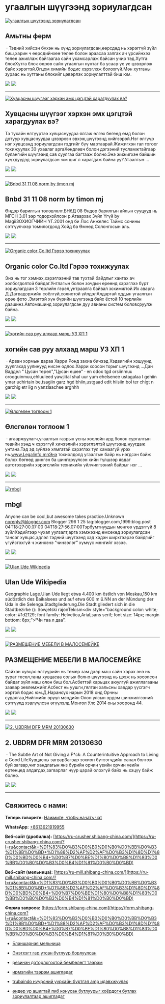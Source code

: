 # угаалгын шүүгээнд зориулагдсан

<a href="https://swt.shibang-china.com/?l=ru&img&k=%D1%83%D0%B3%D0%B0%D0%B0%D0%BB%D0%B3%D1%8B%D0%BD+%D1%88%D2%AF%D2%AF%D0%B3%D1%8D%D1%8D%D0%BD%D0%B4+%D0%B7%D0%BE%D1%80%D0%B8%D1%83%D0%BB%D0%B0%D0%B3%D0%B4%D1%81%D0%B0%D0%BD" target="_blank">![угаалгын шүүгээнд зориулагдсан](http://static.shibang-china.com/all-800x300/563.jpg)</a>

## Амьтны ферм
&nbsp;&#0183;&#32;Тэдний хийсэн бүхэн нь хүнд зориулагдсан,өөрсдөд нь хэрэггүй зүйл биш,харин ч өөрсдийнхөө төлөө болон араасаа залгах ач үрсийнхээ төлөө ажиллаж байгаагаа сайн ухамсарлаж байсан учир тэд.Хутга блокХутга блок өөрөө сайн угаалгын нунтаг ба усаар үе үе цэвэрлэж байх хэрэгтэй.Огцом химийн бодис хэрэглэж болохгүй.Мөн хутганы зураас нь хутганы блокийг цэвэрлэх зориулалттай биш юм.


<a href="https://whatsapp.shibangsoft.com/WhatsApp.php" target="_blank" title="WhatsApp">![](http://static.shibang-china.com/icon/whatsapp.png)</a> <a href="https://swt.shibang-china.com/?l=ru&icon&k=%D1%83%D0%B3%D0%B0%D0%B0%D0%BB%D0%B3%D1%8B%D0%BD+%D1%88%D2%AF%D2%AF%D0%B3%D1%8D%D1%8D%D0%BD%D0%B4+%D0%B7%D0%BE%D1%80%D0%B8%D1%83%D0%BB%D0%B0%D0%B3%D0%B4%D1%81%D0%B0%D0%BD" target="_blank">![](http://static.shibang-china.com/icon/chat-ru.png)</a>

---

<a href="https://swt.shibang-china.com/?l=ru&img&k=%D1%83%D0%B3%D0%B0%D0%B0%D0%BB%D0%B3%D1%8B%D0%BD+%D1%88%D2%AF%D2%AF%D0%B3%D1%8D%D1%8D%D0%BD%D0%B4+%D0%B7%D0%BE%D1%80%D0%B8%D1%83%D0%BB%D0%B0%D0%B3%D0%B4%D1%81%D0%B0%D0%BD" target="_blank">![Хувцасны шүүгээг хэрхэн эмх цэгцтэй харагдуулах вэ?](http://static.shibang-china.com/all-800x300/1029.jpg)</a>

## Хувцасны шүүгээг хэрхэн эмх цэгцтэй харагдуулах вэ?
Та тухайн өлгүүртээ хувцаснуудаа ялгаж өлгөх бөгөөд өмд болон дотуур хувцаснуудаа цэвэрхэн эвхэж,шүүгээнд хийгээрэй.Нэг өлгүүр нэг хувцсанд зориулагдсан гэдгийг бүү мартаарай.Жижигхэн гал тогоог тохижуулах 30 ухаалаг аргаХөндлөвч болон дэгээний тусламжтайгаар булангийн шүүгээнд сав суулгаа багтааж болно.Энэ жижигхэн байшин хүүхдүүдэд зориулагдсан юм шиг л харагдаж байна уу?.Угаалгын …


<a href="https://whatsapp.shibangsoft.com/WhatsApp.php" target="_blank" title="WhatsApp">![](http://static.shibang-china.com/icon/whatsapp.png)</a> <a href="https://swt.shibang-china.com/?l=ru&icon&k=%D1%83%D0%B3%D0%B0%D0%B0%D0%BB%D0%B3%D1%8B%D0%BD+%D1%88%D2%AF%D2%AF%D0%B3%D1%8D%D1%8D%D0%BD%D0%B4+%D0%B7%D0%BE%D1%80%D0%B8%D1%83%D0%BB%D0%B0%D0%B3%D0%B4%D1%81%D0%B0%D0%BD" target="_blank">![](http://static.shibang-china.com/icon/chat-ru.png)</a>

---

<a href="https://swt.shibang-china.com/?l=ru&img&k=%D1%83%D0%B3%D0%B0%D0%B0%D0%BB%D0%B3%D1%8B%D0%BD+%D1%88%D2%AF%D2%AF%D0%B3%D1%8D%D1%8D%D0%BD%D0%B4+%D0%B7%D0%BE%D1%80%D0%B8%D1%83%D0%BB%D0%B0%D0%B3%D0%B4%D1%81%D0%B0%D0%BD" target="_blank">![Bnbd 31 11 08 norm by timon mj](http://static.shibang-china.com/all-800x300/1009.jpg)</a>

## Bnbd 31 11 08 norm by timon mj
Өндөр барилгын төлөвлөлт.БНбД 08 Өндөр барилгын айлын сууцууд нь МГСН 3.01 ээр тодорхойлсон р.Атаархах Зүйл Үгүй by MagiiЗОХИОГЧИЙН ҮГ.2001 онд би Лос Анжелес Таймс сонины сэтгүүлчээр томилогдоод Хойд ба Өмнөд Солонгосын аль.


<a href="https://whatsapp.shibangsoft.com/WhatsApp.php" target="_blank" title="WhatsApp">![](http://static.shibang-china.com/icon/whatsapp.png)</a> <a href="https://swt.shibang-china.com/?l=ru&icon&k=%D1%83%D0%B3%D0%B0%D0%B0%D0%BB%D0%B3%D1%8B%D0%BD+%D1%88%D2%AF%D2%AF%D0%B3%D1%8D%D1%8D%D0%BD%D0%B4+%D0%B7%D0%BE%D1%80%D0%B8%D1%83%D0%BB%D0%B0%D0%B3%D0%B4%D1%81%D0%B0%D0%BD" target="_blank">![](http://static.shibang-china.com/icon/chat-ru.png)</a>

---

<a href="https://swt.shibang-china.com/?l=ru&img&k=%D1%83%D0%B3%D0%B0%D0%B0%D0%BB%D0%B3%D1%8B%D0%BD+%D1%88%D2%AF%D2%AF%D0%B3%D1%8D%D1%8D%D0%BD%D0%B4+%D0%B7%D0%BE%D1%80%D0%B8%D1%83%D0%BB%D0%B0%D0%B3%D0%B4%D1%81%D0%B0%D0%BD" target="_blank">![Organic color Co.ltd Гэрээ тохижуулах](http://static.shibang-china.com/all-800x300/1071.jpg)</a>

## Organic color Co.ltd Гэрээ тохижуулах
Энэ нь тог хэмнэх,хэрэглээний тав тухтай байдлыг хангах ач холбогдолтой байдаг.Унтлагын болон зочдын өрөөнд хэрэглээ бүрт зориулагдсан 3 төрлийн гэрэл,унтраалга байвал зохимжтой.Их аварга Д.Дагвадоржийн соёлгүй,солиотой үйлдэлАлдартай оддын угаалгын өрөө фото .Эмэгтэй хүн бүрийн шүүгээнд байх ёстой 10 төрлийн даашинз.Автомашинд зориулагдсан дуу авианы систем боловсруулж байна.


<a href="https://whatsapp.shibangsoft.com/WhatsApp.php" target="_blank" title="WhatsApp">![](http://static.shibang-china.com/icon/whatsapp.png)</a> <a href="https://swt.shibang-china.com/?l=ru&icon&k=%D1%83%D0%B3%D0%B0%D0%B0%D0%BB%D0%B3%D1%8B%D0%BD+%D1%88%D2%AF%D2%AF%D0%B3%D1%8D%D1%8D%D0%BD%D0%B4+%D0%B7%D0%BE%D1%80%D0%B8%D1%83%D0%BB%D0%B0%D0%B3%D0%B4%D1%81%D0%B0%D0%BD" target="_blank">![](http://static.shibang-china.com/icon/chat-ru.png)</a>

---

<a href="https://swt.shibang-china.com/?l=ru&img&k=%D1%83%D0%B3%D0%B0%D0%B0%D0%BB%D0%B3%D1%8B%D0%BD+%D1%88%D2%AF%D2%AF%D0%B3%D1%8D%D1%8D%D0%BD%D0%B4+%D0%B7%D0%BE%D1%80%D0%B8%D1%83%D0%BB%D0%B0%D0%B3%D0%B4%D1%81%D0%B0%D0%BD" target="_blank">![хогийн сав руу алхаад марш УЗ ХП 1](http://static.shibang-china.com/all-800x300/7.jpg)</a>

## хогийн сав руу алхаад марш УЗ ХП 1
&nbsp;&#0183;&#32;Арван хормын дараа Харри Ронд захиа бичээд Хэдвигийн хошуунд зуулгахад уулинууд нисэн одлоо.Харри хоосон торыг шүүгээнд …Дан Ваддел &quot; Цусан төрөл&quot;,&quot;Цусан өшөө&quot;&nbsp;&#0183;&#32;en odoo tgd orsiinmuu orooguinmuu,ehluuleed yawjiital shal uur yum ehelsenee ustagalaa l gehiin ymar uchirtain be,tsagiin garz hgd bhiin,ustgaad edit hiisiin bol ter chigt n garchig etr iig n yanzlaachee arghhh


<a href="https://whatsapp.shibangsoft.com/WhatsApp.php" target="_blank" title="WhatsApp">![](http://static.shibang-china.com/icon/whatsapp.png)</a> <a href="https://swt.shibang-china.com/?l=ru&icon&k=%D1%83%D0%B3%D0%B0%D0%B0%D0%BB%D0%B3%D1%8B%D0%BD+%D1%88%D2%AF%D2%AF%D0%B3%D1%8D%D1%8D%D0%BD%D0%B4+%D0%B7%D0%BE%D1%80%D0%B8%D1%83%D0%BB%D0%B0%D0%B3%D0%B4%D1%81%D0%B0%D0%BD" target="_blank">![](http://static.shibang-china.com/icon/chat-ru.png)</a>

---

<a href="https://swt.shibang-china.com/?l=ru&img&k=%D1%83%D0%B3%D0%B0%D0%B0%D0%BB%D0%B3%D1%8B%D0%BD+%D1%88%D2%AF%D2%AF%D0%B3%D1%8D%D1%8D%D0%BD%D0%B4+%D0%B7%D0%BE%D1%80%D0%B8%D1%83%D0%BB%D0%B0%D0%B3%D0%B4%D1%81%D0%B0%D0%BD" target="_blank">![Өлсгөлөн тоглоом 1](http://static.shibang-china.com/all-800x300/63.jpg)</a>

## Өлсгөлөн тоглоом 1
&nbsp;&#0183;&#32;агааржуулагч,угаалгын газрын усны хоолойн ард болон сургалтын төвийн хэнд ч хэрэггүй хичээлийн хэрэглэлтэй шүүгээнд нуугдаж унтана.Тэд эд зүйлээ хямгатай хэрэглэх тул хамаагүй үрэх нь.www.Legalinfo.mnЭнэ тохиолдолд угаалгын байр нь нэгдсэн байж болох бөгөөд шингэн ба шингэрүүлсэн хийн түлшээр явдаг автотээврийн хэрэгслийн техникийн үйлчилгээний байрыг нэг …


<a href="https://whatsapp.shibangsoft.com/WhatsApp.php" target="_blank" title="WhatsApp">![](http://static.shibang-china.com/icon/whatsapp.png)</a> <a href="https://swt.shibang-china.com/?l=ru&icon&k=%D1%83%D0%B3%D0%B0%D0%B0%D0%BB%D0%B3%D1%8B%D0%BD+%D1%88%D2%AF%D2%AF%D0%B3%D1%8D%D1%8D%D0%BD%D0%B4+%D0%B7%D0%BE%D1%80%D0%B8%D1%83%D0%BB%D0%B0%D0%B3%D0%B4%D1%81%D0%B0%D0%BD" target="_blank">![](http://static.shibang-china.com/icon/chat-ru.png)</a>

---

<a href="https://swt.shibang-china.com/?l=ru&img&k=%D1%83%D0%B3%D0%B0%D0%B0%D0%BB%D0%B3%D1%8B%D0%BD+%D1%88%D2%AF%D2%AF%D0%B3%D1%8D%D1%8D%D0%BD%D0%B4+%D0%B7%D0%BE%D1%80%D0%B8%D1%83%D0%BB%D0%B0%D0%B3%D0%B4%D1%81%D0%B0%D0%BD" target="_blank">![rnbgl](http://static.shibang-china.com/all-800x300/367.jpg)</a>

## rnbgl
Anyone can be cool,but awesome takes practice.Unknown noreply@blogger.com Blogger 296 1 25 tag:blogger.com,1999:blog.post 04T18:27:00.07:00 04T18:27:56.07:00Тэрбумтнуудын мөнгөө үрдэггүй 8 зүйлХэдийгээр чухал уулзалт,арга хэмжээнд өмсөхөд зориулагдсан тансаг хувцас,эдлэл тэдний шүүгээнд хэд хэдэн ширхгээрээ байдгийг үгүйсгэхгүй ч жинхэнэ “чинээлэг” хүмүүс мөнгийг хэзээ.


<a href="https://whatsapp.shibangsoft.com/WhatsApp.php" target="_blank" title="WhatsApp">![](http://static.shibang-china.com/icon/whatsapp.png)</a> <a href="https://swt.shibang-china.com/?l=ru&icon&k=%D1%83%D0%B3%D0%B0%D0%B0%D0%BB%D0%B3%D1%8B%D0%BD+%D1%88%D2%AF%D2%AF%D0%B3%D1%8D%D1%8D%D0%BD%D0%B4+%D0%B7%D0%BE%D1%80%D0%B8%D1%83%D0%BB%D0%B0%D0%B3%D0%B4%D1%81%D0%B0%D0%BD" target="_blank">![](http://static.shibang-china.com/icon/chat-ru.png)</a>

---

<a href="https://swt.shibang-china.com/?l=ru&img&k=%D1%83%D0%B3%D0%B0%D0%B0%D0%BB%D0%B3%D1%8B%D0%BD+%D1%88%D2%AF%D2%AF%D0%B3%D1%8D%D1%8D%D0%BD%D0%B4+%D0%B7%D0%BE%D1%80%D0%B8%D1%83%D0%BB%D0%B0%D0%B3%D0%B4%D1%81%D0%B0%D0%BD" target="_blank">![Ulan Ude Wikipedia](http://static.shibang-china.com/all-800x300/222.jpg)</a>

## Ulan Ude Wikipedia
Geographie Lage.Ulan Ude liegt etwa 4.400 km &#246;stlich von Moskau,150 km s&#252;d&#246;stlich des Baikalsees und auf etwa 600 m &#252;.NN an der M&#252;ndung der Uda in die Selenga.Stadtgliederung.Die Stadt gliedert sich in die Stadtbezirke (): Sowjetski rajonTekism&lt;div style=&quot;background color: white; color: #1d2129; font family: Helvetica,Arial,sans serif; font size: 14px; margin bottom: 6px;&quot;&gt;“Чи таа л даа”.


<a href="https://whatsapp.shibangsoft.com/WhatsApp.php" target="_blank" title="WhatsApp">![](http://static.shibang-china.com/icon/whatsapp.png)</a> <a href="https://swt.shibang-china.com/?l=ru&icon&k=%D1%83%D0%B3%D0%B0%D0%B0%D0%BB%D0%B3%D1%8B%D0%BD+%D1%88%D2%AF%D2%AF%D0%B3%D1%8D%D1%8D%D0%BD%D0%B4+%D0%B7%D0%BE%D1%80%D0%B8%D1%83%D0%BB%D0%B0%D0%B3%D0%B4%D1%81%D0%B0%D0%BD" target="_blank">![](http://static.shibang-china.com/icon/chat-ru.png)</a>

---

<a href="https://swt.shibang-china.com/?l=ru&img&k=%D1%83%D0%B3%D0%B0%D0%B0%D0%BB%D0%B3%D1%8B%D0%BD+%D1%88%D2%AF%D2%AF%D0%B3%D1%8D%D1%8D%D0%BD%D0%B4+%D0%B7%D0%BE%D1%80%D0%B8%D1%83%D0%BB%D0%B0%D0%B3%D0%B4%D1%81%D0%B0%D0%BD" target="_blank">![РАЗМЕЩЕНИЕ МЕБЕЛИ В МАЛОСЕМЕЙКЕ](http://static.shibang-china.com/all-800x300/43.jpg)</a>

## РАЗМЕЩЕНИЕ МЕБЕЛИ В МАЛОСЕМЕЙКЕ
Сайхан хувцас өлгүүрийн нь төмөр зам дээр маш сайн харах энэ нь зураг төсөл,таны хувцасаа сольж болно шүүгээнд нь цээж нь хосолсон байдаг зүйл маш олон биш бол.Асбеттэй харьцах аюулгүй ажиллагааны заавар зөвлөмжийг.Асбест нь уушги,гялтан хальсны хавдар үүсгэгч хортой бодис юм.Д.Нарансүх нарын 2018 онд Орчны судалгаа,Нийгмийн эрүүл мэндийн Олон улсын эрдэм шинжилгээний сэтгүүлд хэвлүүлсэн өгүүлэлд Монгол Улс 2014 оны хооронд 44.


<a href="https://whatsapp.shibangsoft.com/WhatsApp.php" target="_blank" title="WhatsApp">![](http://static.shibang-china.com/icon/whatsapp.png)</a> <a href="https://swt.shibang-china.com/?l=ru&icon&k=%D1%83%D0%B3%D0%B0%D0%B0%D0%BB%D0%B3%D1%8B%D0%BD+%D1%88%D2%AF%D2%AF%D0%B3%D1%8D%D1%8D%D0%BD%D0%B4+%D0%B7%D0%BE%D1%80%D0%B8%D1%83%D0%BB%D0%B0%D0%B3%D0%B4%D1%81%D0%B0%D0%BD" target="_blank">![](http://static.shibang-china.com/icon/chat-ru.png)</a>

---

<a href="https://swt.shibang-china.com/?l=ru&img&k=%D1%83%D0%B3%D0%B0%D0%B0%D0%BB%D0%B3%D1%8B%D0%BD+%D1%88%D2%AF%D2%AF%D0%B3%D1%8D%D1%8D%D0%BD%D0%B4+%D0%B7%D0%BE%D1%80%D0%B8%D1%83%D0%BB%D0%B0%D0%B3%D0%B4%D1%81%D0%B0%D0%BD" target="_blank">![2. UBDRM DFR MRM 20130630](http://static.shibang-china.com/all-800x300/56.jpg)</a>

## 2. UBDRM DFR MRM 20130630
&nbsp;&#0183;&#32;The Subtle Art of Not Giving a F*ck: A Counterintuitive Approach to Living a Good LifeХувцасны загварЗагвар зохион бүтээгчдийн санал болгож буй загвар,чиг хандлагын янз бүрийн орчин үеийн орчин үеийн ертөнцөд алдагдах,загварлаг нүүр царай олохгүй байх нь хэцүү байж болно.


<a href="https://whatsapp.shibangsoft.com/WhatsApp.php" target="_blank" title="WhatsApp">![](http://static.shibang-china.com/icon/whatsapp.png)</a> <a href="https://swt.shibang-china.com/?l=ru&icon&k=%D1%83%D0%B3%D0%B0%D0%B0%D0%BB%D0%B3%D1%8B%D0%BD+%D1%88%D2%AF%D2%AF%D0%B3%D1%8D%D1%8D%D0%BD%D0%B4+%D0%B7%D0%BE%D1%80%D0%B8%D1%83%D0%BB%D0%B0%D0%B3%D0%B4%D1%81%D0%B0%D0%BD" target="_blank">![](http://static.shibang-china.com/icon/chat-ru.png)</a>

---
## Свяжитесь с нами:

**Теперь говорите:** [Нажмите, чтобы начать чат](https://swt.shibang-china.com?l=ru&contact&k=%D1%83%D0%B3%D0%B0%D0%B0%D0%BB%D0%B3%D1%8B%D0%BD+%D1%88%D2%AF%D2%AF%D0%B3%D1%8D%D1%8D%D0%BD%D0%B4+%D0%B7%D0%BE%D1%80%D0%B8%D1%83%D0%BB%D0%B0%D0%B3%D0%B4%D1%81%D0%B0%D0%BD)

**WhatsApp:**  [+8613621919955](https://whatsapp.shibangsoft.com/WhatsApp.php)

**Веб-сайт (дробилка):** [https://ru-crusher.shibang-china.com/](https://ru-crusher.shibang-china.com/?l=ru&contact&k=%D1%83%D0%B3%D0%B0%D0%B0%D0%BB%D0%B3%D1%8B%D0%BD+%D1%88%D2%AF%D2%AF%D0%B3%D1%8D%D1%8D%D0%BD%D0%B4+%D0%B7%D0%BE%D1%80%D0%B8%D1%83%D0%BB%D0%B0%D0%B3%D0%B4%D1%81%D0%B0%D0%BD)

**Веб-сайт (мельница):** [https://ru-mill.shibang-china.com/](https://ru-mill.shibang-china.com/?l=ru&contact&k=%D1%83%D0%B3%D0%B0%D0%B0%D0%BB%D0%B3%D1%8B%D0%BD+%D1%88%D2%AF%D2%AF%D0%B3%D1%8D%D1%8D%D0%BD%D0%B4+%D0%B7%D0%BE%D1%80%D0%B8%D1%83%D0%BB%D0%B0%D0%B3%D0%B4%D1%81%D0%B0%D0%BD)

**Форма запроса:** [https://form.shibang-china.com](https://form.shibang-china.com?l=ru&contact&k=%D1%83%D0%B3%D0%B0%D0%B0%D0%BB%D0%B3%D1%8B%D0%BD+%D1%88%D2%AF%D2%AF%D0%B3%D1%8D%D1%8D%D0%BD%D0%B4+%D0%B7%D0%BE%D1%80%D0%B8%D1%83%D0%BB%D0%B0%D0%B3%D0%B4%D1%81%D0%B0%D0%BD)

* [Бланшарная мельница](../130/%D0%91%D0%BB%D0%B0%D0%BD%D1%88%D0%B0%D1%80%D0%BD%D0%B0%D1%8F%20%D0%BC%D0%B5%D0%BB%D1%8C%D0%BD%D0%B8%D1%86%D0%B0.md)

* [Энэтхэгт гар утсан бутлуур борлуулсан](../130/%D0%AD%D0%BD%D1%8D%D1%82%D1%85%D1%8D%D0%B3%D1%82%20%D0%B3%D0%B0%D1%80%20%D1%83%D1%82%D1%81%D0%B0%D0%BD%20%D0%B1%D1%83%D1%82%D0%BB%D1%83%D1%83%D1%80%20%D0%B1%D0%BE%D1%80%D0%BB%D1%83%D1%83%D0%BB%D1%81%D0%B0%D0%BD.md)

* [резинэн доторлогоотой бөмбөлөгт тээрэм](../128/%D1%80%D0%B5%D0%B7%D0%B8%D0%BD%D1%8D%D0%BD%20%D0%B4%D0%BE%D1%82%D0%BE%D1%80%D0%BB%D0%BE%D0%B3%D0%BE%D0%BE%D1%82%D0%BE%D0%B9%20%D0%B1%D3%A9%D0%BC%D0%B1%D3%A9%D0%BB%D3%A9%D0%B3%D1%82%20%D1%82%D1%8D%D1%8D%D1%80%D1%8D%D0%BC.md)

* [ирмэгийн тээрэм ашигладаг](../129/%D0%B8%D1%80%D0%BC%D1%8D%D0%B3%D0%B8%D0%B9%D0%BD%20%D1%82%D1%8D%D1%8D%D1%80%D1%8D%D0%BC%20%D0%B0%D1%88%D0%B8%D0%B3%D0%BB%D0%B0%D0%B4%D0%B0%D0%B3.md)

* [trubaindo нүүрсний уурхайн бүртгэл amp идэвхжүүлэх](../126/trubaindo%20%D0%BD%D2%AF%D2%AF%D1%80%D1%81%D0%BD%D0%B8%D0%B9%20%D1%83%D1%83%D1%80%D1%85%D0%B0%D0%B9%D0%BD%20%D0%B1%D2%AF%D1%80%D1%82%D0%B3%D1%8D%D0%BB%20amp%20%D0%B8%D0%B4%D1%8D%D0%B2%D1%85%D0%B6%D2%AF%D2%AF%D0%BB%D1%8D%D1%85.md)

* [өндөр үр ашигтай пиб конусан бутлуурыг хоёрдогч бутлах зориулалтаар ашигладаг](../129/%D3%A9%D0%BD%D0%B4%D3%A9%D1%80%20%D2%AF%D1%80%20%D0%B0%D1%88%D0%B8%D0%B3%D1%82%D0%B0%D0%B9%20%D0%BF%D0%B8%D0%B1%20%D0%BA%D0%BE%D0%BD%D1%83%D1%81%D0%B0%D0%BD%20%D0%B1%D1%83%D1%82%D0%BB%D1%83%D1%83%D1%80%D1%8B%D0%B3%20%D1%85%D0%BE%D1%91%D1%80%D0%B4%D0%BE%D0%B3%D1%87%20%D0%B1%D1%83%D1%82%D0%BB%D0%B0%D1%85%20%D0%B7%D0%BE%D1%80%D0%B8%D1%83%D0%BB%D0%B0%D0%BB%D1%82%D0%B0%D0%B0%D1%80%20%D0%B0%D1%88%D0%B8%D0%B3%D0%BB%D0%B0%D0%B4%D0%B0%D0%B3.md)